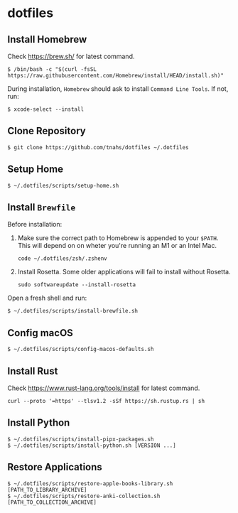 # dotfiles

## Install Homebrew

Check <https://brew.sh/> for latest command.

```console
$ /bin/bash -c "$(curl -fsSL https://raw.githubusercontent.com/Homebrew/install/HEAD/install.sh)"
```

During installation, `Homebrew` should ask to install `Command Line Tools`. If not, run:

```console
$ xcode-select --install
```

## Clone Repository

```console
$ git clone https://github.com/tnahs/dotfiles ~/.dotfiles
```

## Setup Home

```console
$ ~/.dotfiles/scripts/setup-home.sh
```

## Install `Brewfile`

Before installation:

1. Make sure the correct path to Homebrew is appended to your `$PATH`. This will depend on on wheter you're running an M1 or an Intel Mac.

    ```console
    code ~/.dotfiles/zsh/.zshenv
    ```

2. Install Rosetta. Some older applications will fail to install without Rosetta.

    ```console
    sudo softwareupdate --install-rosetta
    ```

Open a fresh shell and run:

```console
$ ~/.dotfiles/scripts/install-brewfile.sh
```

## Config macOS

```console
$ ~/.dotfiles/scripts/config-macos-defaults.sh
```

## Install Rust

Check <https://www.rust-lang.org/tools/install> for latest command.

```console
curl --proto '=https' --tlsv1.2 -sSf https://sh.rustup.rs | sh
```

## Install Python

``` console
$ ~/.dotfiles/scripts/install-pipx-packages.sh
$ ~/.dotfiles/scripts/install-python.sh [VERSION ...]
```

## Restore Applications

```console
$ ~/.dotfiles/scripts/restore-apple-books-library.sh [PATH_TO_LIBRARY_ARCHIVE]
$ ~/.dotfiles/scripts/restore-anki-collection.sh [PATH_TO_COLLECTION_ARCHIVE]
```
